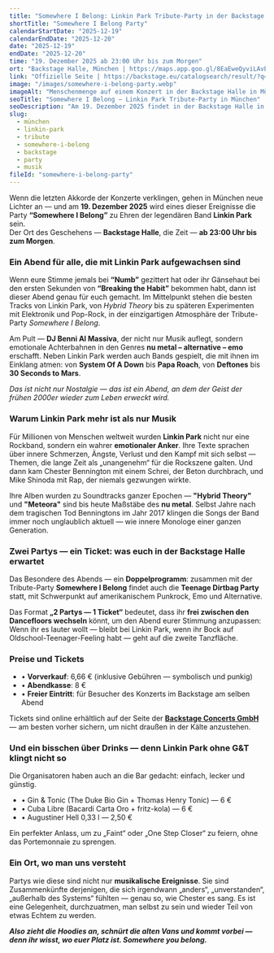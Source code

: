 ```yaml
---
title: "Somewhere I Belong: Linkin Park Tribute-Party in der Backstage Halle"
shortTitle: "Somewhere I Belong Party"
calendarStartDate: "2025-12-19"
calendarEndDate: "2025-12-20"
date: "2025-12-19"
endDate: "2025-12-20"
time: "19. Dezember 2025 ab 23:00 Uhr bis zum Morgen"
ort: "Backstage Halle, München | https://maps.app.goo.gl/8EaEweQyviLAvE3g7"
link: "Offizielle Seite | https://backstage.eu/catalogsearch/result/?q=Somewhere+I+Bel"
image: "/images/somewhere-i-belong-party.webp"
imageAlt: "Menschenmenge auf einem Konzert in der Backstage Halle in München"
seoTitle: "Somewhere I Belong — Linkin Park Tribute-Party in München"
seoDescription: "Am 19. Dezember 2025 findet in der Backstage Halle in München die Linkin Park Tribute-Party «Somewhere I Belong» mit DJ Benni Al Massiva und Doppelprogramm statt."
slug:
  - münchen
  - linkin-park
  - tribute
  - somewhere-i-belong
  - backstage
  - party
  - musik
fileId: "somewhere-i-belong-party"
---
```


Wenn die letzten Akkorde der Konzerte verklingen, gehen in München neue Lichter an — und am **19. Dezember 2025** wird eines dieser Ereignisse die Party **“Somewhere I Belong”** zu Ehren der legendären Band **Linkin Park** sein.  
Der Ort des Geschehens — **Backstage Halle**, die Zeit — **ab 23:00 Uhr bis zum Morgen**.  

### Ein Abend für alle, die mit Linkin Park aufgewachsen sind  

Wenn eure Stimme jemals bei **“Numb”** gezittert hat oder ihr Gänsehaut bei den ersten Sekunden von **“Breaking the Habit”** bekommen habt, dann ist dieser Abend genau für euch gemacht. Im Mittelpunkt stehen die besten Tracks von Linkin Park, von *Hybrid Theory* bis zu späteren Experimenten mit Elektronik und Pop-Rock, in der einzigartigen Atmosphäre der Tribute-Party *Somewhere I Belong*.  

Am Pult — **DJ Benni Al Massiva**, der nicht nur Musik auflegt, sondern emotionale Achterbahnen in den Genres **nu metal – alternative – emo** erschafft. Neben Linkin Park werden auch Bands gespielt, die mit ihnen im Einklang atmen: von **System Of A Down** bis **Papa Roach**, von **Deftones** bis **30 Seconds to Mars**.  

_Das ist nicht nur Nostalgie — das ist ein Abend, an dem der Geist der frühen 2000er wieder zum Leben erweckt wird._  

### Warum Linkin Park mehr ist als nur Musik  

Für Millionen von Menschen weltweit wurden **Linkin Park** nicht nur eine Rockband, sondern ein wahrer **emotionaler Anker**. Ihre Texte sprachen über innere Schmerzen, Ängste, Verlust und den Kampf mit sich selbst — Themen, die lange Zeit als „unangenehm“ für die Rockszene galten. Und dann kam Chester Bennington mit einem Schrei, der Beton durchbrach, und Mike Shinoda mit Rap, der niemals gezwungen wirkte.  

Ihre Alben wurden zu Soundtracks ganzer Epochen — **"Hybrid Theory"** und **"Meteora"** sind bis heute Maßstäbe des **nu metal**. Selbst Jahre nach dem tragischen Tod Benningtons im Jahr 2017 klingen die Songs der Band immer noch unglaublich aktuell — wie innere Monologe einer ganzen Generation.  

### Zwei Partys — ein Ticket: was euch in der Backstage Halle erwartet  

Das Besondere des Abends — ein **Doppelprogramm**: zusammen mit der Tribute-Party **Somewhere I Belong** findet auch die **Teenage Dirtbag Party** statt, mit Schwerpunkt auf amerikanischem Punkrock, Emo und Alternative.  

Das Format **„2 Partys — 1 Ticket“** bedeutet, dass ihr **frei zwischen den Dancefloors wechseln** könnt, um den Abend eurer Stimmung anzupassen: Wenn ihr es lauter wollt — bleibt bei Linkin Park, wenn ihr Bock auf Oldschool-Teenager-Feeling habt — geht auf die zweite Tanzfläche.  

### Preise und Tickets
- • **Vorverkauf**: 6,66 € (inklusive Gebühren — symbolisch und punkig)  
- • **Abendkasse**: 8 €  
- • **Freier Eintritt**: für Besucher des Konzerts im Backstage am selben Abend  

Tickets sind online erhältlich auf der Seite der [**Backstage Concerts GmbH**](https://backstage.eu/somewhere-i-belong-linkin-park-tribute-party.html) — am besten vorher sichern, um nicht draußen in der Kälte anzustehen.  

### Und ein bisschen über Drinks — denn Linkin Park ohne G&T klingt nicht so  

Die Organisatoren haben auch an die Bar gedacht: einfach, lecker und günstig.  
- • Gin & Tonic (The Duke Bio Gin + Thomas Henry Tonic) — 6 €  
- • Cuba Libre (Bacardi Carta Oro + fritz-kola) — 6 €  
- • Augustiner Hell 0,33 l — 2,50 €  

Ein perfekter Anlass, um zu „Faint“ oder „One Step Closer“ zu feiern, ohne das Portemonnaie zu sprengen.  

### Ein Ort, wo man uns versteht  

Partys wie diese sind nicht nur **musikalische Ereignisse**. Sie sind Zusammenkünfte derjenigen, die sich irgendwann „anders“, „unverstanden“, „außerhalb des Systems“ fühlten — genau so, wie Chester es sang. Es ist eine Gelegenheit, durchzuatmen, man selbst zu sein und wieder Teil von etwas Echtem zu werden.  

_**Also zieht die Hoodies an, schnürt die alten Vans und kommt vorbei — denn ihr wisst, wo euer Platz ist. Somewhere you belong.**_
